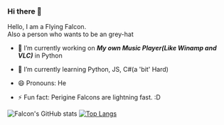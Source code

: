 ### Hi there 👋
Hello, I am a Flying Falcon.
<br>
Also a person who wants to be an grey-hat

- 🔭 I’m currently working on **_My own Music Player(Like Winamp and VLC)_** in Python 

- 🌱 I’m currently learning Python, JS, C#(a 'bit' Hard)

- 😄 Pronouns: He

- ⚡ Fun fact: Perigine Falcons are lightning fast. :D

![Falcon's GitHub stats](https://github-readme-stats.vercel.app/api?username=nav-github01001&show_icons=true&theme=highcontrast) [![Top Langs](https://github-readme-stats.vercel.app/api/top-langs/?username=nav-github01001&theme=highcontrast)](https://github.com/anuraghazra/github-readme-stats)
